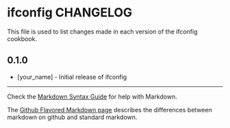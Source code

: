 # ifconfig CHANGELOG

This file is used to list changes made in each version of the ifconfig cookbook.

## 0.1.0
- [your_name] - Initial release of ifconfig

- - -
Check the [Markdown Syntax Guide](http://daringfireball.net/projects/markdown/syntax) for help with Markdown.

The [Github Flavored Markdown page](http://github.github.com/github-flavored-markdown/) describes the differences between markdown on github and standard markdown.
